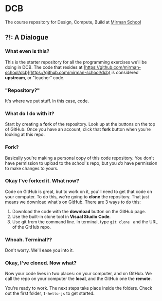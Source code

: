 # DCB
The course repository for Design, Compute, Build at [Mirman School](https://mirman.org)

## ?!: A Dialogue

### What even is this?
This is the starter repository for all the programming exercises we'll be doing in DCB. The code that resides at [https://github.com/mirman-school/dcb](https://github.com/mirman-school/dcb) is considered **upstream**, or "teacher" code.

### "Repository?"
It's where we put stuff. In this case, code.

### What do I do with it?
Start by creating a **fork** of the repository. Look up at the buttons on the top of GitHub. Once you have an account, click that **fork** button when you're looking at this repo. 

### Fork?
Basically you're making a personal copy of this code repository. You don't have permission to upload to the school's repo, but you _do_ have permission to make changes to yours.

### Okay I've forked it. What now?
Code on GitHub is great, but to work on it, you'll need to get that code on your computer. To do this, we're going to **clone** the repository. That just means we download what's on GitHub. There are 3 ways to do this:

1. Download the code with the **download** button on the GitHub page.
2. Use the built-in clone tool in **Visual Studio Code**.
3. Use git from the command line. In terminal, type `git clone ` and the URL of the GitHub repo.

### Whoah. Terminal??
Don't worry. We'll ease you into it.

### Okay, I've cloned. Now what?
Now your code lives in two places: on your computer, and on GitHub. We call the repo on your computer the **local**, and the GitHub one the **remote**.

You're ready to work. The next steps take place inside the folders. Check out the first folder, `1-hello-js` to get started.